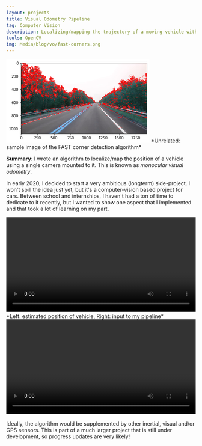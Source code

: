 ```yaml
---
layout: projects
title: Visual Odometry Pipeline
tag: Computer Vision
description: Localizing/mapping the trajectory of a moving vehicle with only a camera.
tools: OpenCV
img: Media/blog/vo/fast-corners.png
---
```

<img src="/Media/blog/vo/fast-corners.png">
*Unrelated: sample image of the FAST corner detection algorithm*

**Summary**: I wrote an algorithm to localize/map the position of a vehicle using a single camera mounted to it. This is known as *monocular visual odometry*.

In early 2020, I decided to start a very ambitious (longterm) side-project. I won't spill the idea just yet, but it's a computer-vision based project for cars. Between school and internships, I haven't had a ton of time to dedicate to it recently, but I wanted to show one aspect that I implemented and that took a lot of learning on my part.

<video controls src="/Media/blog/vo/visual-odometry1.mov" width="100%">
    Sorry, your browser doesn't support embedded videos.
</video>
*Left: estimated position of vehicle, Right: input to my pipeline*

<video controls src="/Media/blog/vo/visual-odometry2.mov" width="100%">
    Sorry, your browser doesn't support embedded videos.
</video>

Ideally, the algorithm would be supplemented by other inertial, visual and/or GPS sensors. This is part of a much larger project that is still under development, so progress updates are very likely!